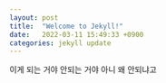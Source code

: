 ```yaml
---
layout: post
title:  "Welcome to Jekyll!"
date:   2022-03-11 15:49:33 +0900
categories: jekyll update
---
```

이게 되는 거야 안되는 거야 아니 왜 안되냐고